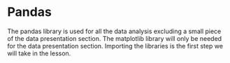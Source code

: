 # Pandas

The pandas library is used for all the data analysis excluding a small piece of the data presentation section. The matplotlib library will only be needed for the data presentation section. Importing the libraries is the first step we will take in the lesson.

